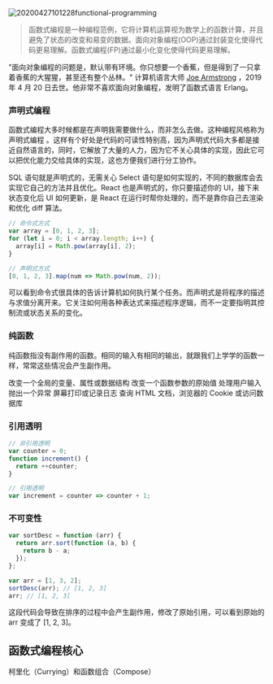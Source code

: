 <img src='https://loremxuetengfei.oss-cn-beijing.aliyuncs.com/20200427101228%20functional-programming.jpg' alt='20200427101228functional-programming'/>

> 函数式编程是一种编程范例，它将计算机运算视为数学上的函数计算，并且避免了状态的改变和易变的数据。面向对象编程(OOP)通过封装变化使得代码更易理解。函数式编程(FP)通过最小化变化使得代码更易理解。

"面向对象编程的问题是，默认带有环境。你只想要一个香蕉，但是得到了一只拿着香蕉的大猩猩，甚至还有整个丛林。" 计算机语言大师 [Joe Armstrong](http://www.defprogramming.com/quotes-by/joe-armstrong/) ，2019 年 4 月 20 日去世。他非常不喜欢面向对象编程，发明了函数式语言 Erlang。

### 声明式编程

函数式编程大多时候都是在声明我需要做什么，而非怎么去做。这种编程风格称为 声明式编程 。这样有个好处是代码的可读性特别高，因为声明式代码大多都是接近自然语言的，同时，它解放了大量的人力，因为它不关心具体的实现，因此它可以把优化能力交给具体的实现，这也方便我们进行分工协作。

SQL 语句就是声明式的，无需关心 Select 语句是如何实现的，不同的数据库会去实现它自己的方法并且优化。React 也是声明式的，你只要描述你的 UI，接下来状态变化后 UI 如何更新，是 React 在运行时帮你处理的，而不是靠你自己去渲染和优化 diff 算法。

```javascript
// 命令式方式
var array = [0, 1, 2, 3];
for (let i = 0; i < array.length; i++) {
  array[i] = Math.pow(array[i], 2);
}

// 声明式方式
[0, 1, 2, 3].map(num => Math.pow(num, 2));
```

可以看到命令式很具体的告诉计算机如何执行某个任务。而声明式是将程序的描述与求值分离开来。它关注如何用各种表达式来描述程序逻辑，而不一定要指明其控制流或状态关系的变化。

### 纯函数

纯函数指没有副作用的函数。相同的输入有相同的输出，就跟我们上学学的函数一样，常常这些情况会产生副作用。

改变一个全局的变量、属性或数据结构
改变一个函数参数的原始值
处理用户输入
抛出一个异常
屏幕打印或记录日志
查询 HTML 文档，浏览器的 Cookie 或访问数据库

### 引用透明

```javascript
// 非引用透明
var counter = 0;
function increment() {
  return ++counter;
}

// 引用透明
var increment = counter => counter + 1;
```

### 不可变性

```javascript
var sortDesc = function (arr) {
  return arr.sort(function (a, b) {
    return b - a;
  });
};

var arr = [1, 3, 2];
sortDesc(arr); // [1, 2, 3]
arr; // [1, 2, 3]
```

这段代码会导致在排序的过程中会产生副作用，修改了原始引用，可以看到原始的 arr 变成了 [1, 2, 3]。

## 函数式编程核心

柯里化（Currying）和函数组合（Compose）

<!-- 2. [functional-programming-for-javascript](https://github.com/FrontendMagazine/FrontendMagazine.github.io/blob/master/src/_posts/2016-04-29-functional-programming-for-javascript-people.md)
3. [函数式编程入门教程 - 阮一峰的网络日志](http://www.ruanyifeng.com/blog/2017/02/fp-tutorial.html)
4. [Introduction · JS 函数式编程指南](https://llh911001.gitbooks.io/mostly-adequate-guide-chinese/content/) -->

